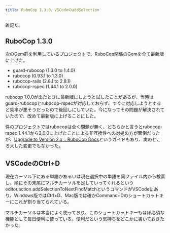 ```yaml
---
title: RuboCop 1.3.0、VSCodeのaddSelection
---
```


雑記だ。

## RuboCop 1.3.0

次のGem群を利用しているプロジェクトで、RuboCop関係のGemを全て最新版に上げた。

- guard-rubocop (1.3.0 to 1.4.0)
- rubocop (0.93.1 to 1.3.0)
- rubocop-rails (2.8.1 to 2.8.1)
- rubocop-rspec (1.44.1 to 2.0.0)

rubocop 1.0.0が出たときに最新版にしようと試したことがあるが、当時はguard-rubocopとrubocop-rspecが対応しておらず、すぐに対応しようとすると効率が悪そうだったので後回しにしていた。今になってその問題が解決されていたので、改めて最新版に上げることにした。

件のプロジェクトではrubocopは全く問題が無く、どちらかと言うとrubocop-rspec 1.44.1から2.0.0に上げたことによる非互換性への対処の方が面倒だったが、[Upgrade to Version 2.x :: RuboCop Docs](https://docs.rubocop.org/rubocop-rspec/2.0/upgrade_to_version_2.html)というガイドもあり、実のところ大した変更でもなかった。

## VSCodeのCtrl+D

現在カーソル下にある単語かあるいは現在選択中の単語を同ファイル内から検索し、順にその末尾にマルチカーソルを足していってくれるというeditor.action.addSelectionToNextFindMatchというコマンドがVSCodeにあり、Windows版ではCtrl+D、Mac版では確かCommand+Dのショートカットキーにこれが割り当てられている。

マルチカーソルは本当によく使っており、このショートカットキーもほぼ必須な機能として毎日便利に使っている。便利だという気持ちをどこかに書いておきたかった。
